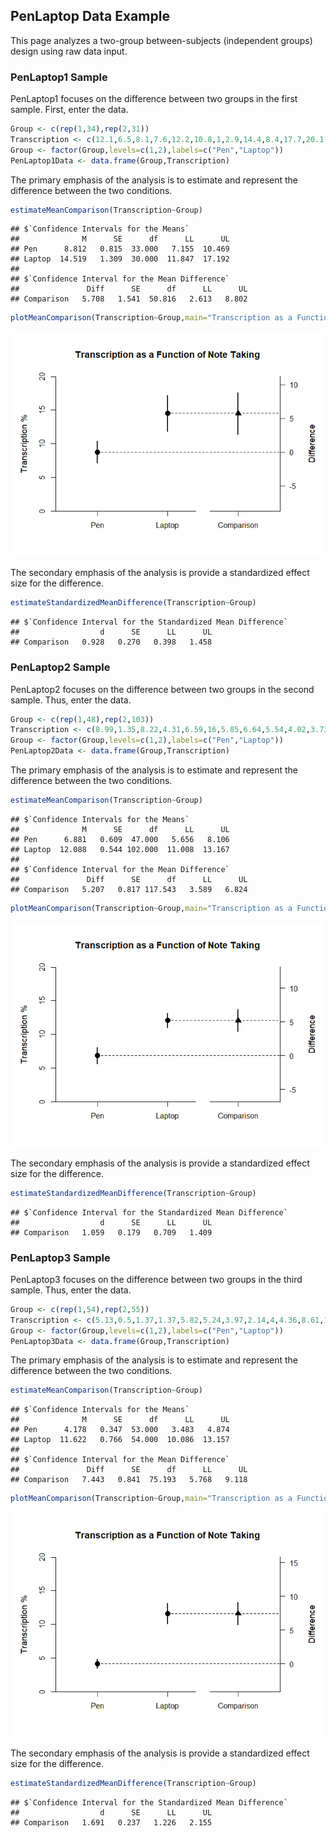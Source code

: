 ## PenLaptop Data Example

This page analyzes a two-group between-subjects (independent groups) design using raw data input.

### PenLaptop1 Sample

PenLaptop1 focuses on the difference between two groups in the first sample. First, enter the data.


```r
Group <- c(rep(1,34),rep(2,31))
Transcription <- c(12.1,6.5,8.1,7.6,12.2,10.8,1,2.9,14.4,8.4,17.7,20.1,2.1,11.1,11.2,10.7,1.9,5.2,9.7,5.2,2.4,7.1,8.7,8,11.3,8.5,9.1,4.5,9.2,13.3,18.3,2.8,5.1,12.4,13.7,21.1,15.2,30.4,12.8,9.6,9.3,17.7,15.4,8.7,12.8,10.6,5.1,16.7,17.7,8.7,26.4,18,19,16.9,18.8,8.5,1.2,11.5,21.4,10.3,9,12.8,12,34.7,4.1)
Group <- factor(Group,levels=c(1,2),labels=c("Pen","Laptop"))
PenLaptop1Data <- data.frame(Group,Transcription)
```

The primary emphasis of the analysis is to estimate and represent the difference between the two conditions.


```r
estimateMeanComparison(Transcription~Group)
```

```
## $`Confidence Intervals for the Means`
##              M      SE      df      LL      UL
## Pen      8.812   0.815  33.000   7.155  10.469
## Laptop  14.519   1.309  30.000  11.847  17.192
## 
## $`Confidence Interval for the Mean Difference`
##               Diff      SE      df      LL      UL
## Comparison   5.708   1.541  50.816   2.613   8.802
```

```r
plotMeanComparison(Transcription~Group,main="Transcription as a Function of Note Taking",ylab="Transcription %",ylim=c(0,20),values=FALSE)
```

![](figures/PenLaptop1-Data-Comparison-1.png)<!-- -->

The secondary emphasis of the analysis is provide a standardized effect size for the difference.


```r
estimateStandardizedMeanDifference(Transcription~Group)
```

```
## $`Confidence Interval for the Standardized Mean Difference`
##                  d      SE      LL      UL
## Comparison   0.928   0.270   0.398   1.458
```

### PenLaptop2 Sample

PenLaptop2 focuses on the difference between two groups in the second sample. Thus, enter the data.


```r
Group <- c(rep(1,48),rep(2,103))
Transcription <- c(8.99,1.35,8.22,4.31,6.59,16,5.85,6.64,5.54,4.02,3.73,3.81,13.33,5.31,18.03,5.44,7.06,15.38,4.55,12.5,1.33,4.21,6.63,5.56,2.67,5.29,18.18,10.48,4.04,2.94,2.84,3.55,6.25,10.23,1,8,4.69,5.17,5.63,10.12,13.21,8.38,3.82,3.7,7.83,3.66,9.06,5.16,24.82,11.76,12.72,14.19,10.86,20.09,7.66,15.72,15.96,11.27,12.5,5.92,8.71,9.31,20.89,15.49,17.68,12.21,8,13.43,19.63,18.08,8.16,10,16.05,5.19,10.14,2.37,9.64,20,14.45,12.41,3.57,4.78,17.83,7.97,13.18,13.64,10.19,15.89,6.6,7.81,10.9,21.63,6.36,16.96,8.4,7.75,8.79,9.77,10.22,8.28,21.43,6.25,10.61,3.41,15.29,10.28,18.9,17.69,9.28,27.03,7.69,8.29,15.85,22.54,10.77,0.56,9.82,14.2,11.11,16.14,4.41,5.97,18.42,16.9,7.14,16.85,1.92,9.57,23.69,22.64,9.92,8.98,11.23,9.17,14.29,12.95,13.74,9.66,11.43,11.35,6.25,9.45,13.39,4.07,11.4,11.51,12.88,5.64,7.78,26.77,12.69)
Group <- factor(Group,levels=c(1,2),labels=c("Pen","Laptop"))
PenLaptop2Data <- data.frame(Group,Transcription)
```

The primary emphasis of the analysis is to estimate and represent the difference between the two conditions.


```r
estimateMeanComparison(Transcription~Group)
```

```
## $`Confidence Intervals for the Means`
##              M      SE      df      LL      UL
## Pen      6.881   0.609  47.000   5.656   8.106
## Laptop  12.088   0.544 102.000  11.008  13.167
## 
## $`Confidence Interval for the Mean Difference`
##               Diff      SE      df      LL      UL
## Comparison   5.207   0.817 117.543   3.589   6.824
```

```r
plotMeanComparison(Transcription~Group,main="Transcription as a Function of Note Taking",ylab="Transcription %",ylim=c(0,20),values=FALSE)
```

![](figures/PenLaptop2-Data-Comparison-1.png)<!-- -->

The secondary emphasis of the analysis is provide a standardized effect size for the difference.


```r
estimateStandardizedMeanDifference(Transcription~Group)
```

```
## $`Confidence Interval for the Standardized Mean Difference`
##                  d      SE      LL      UL
## Comparison   1.059   0.179   0.709   1.409
```

### PenLaptop3 Sample

PenLaptop3 focuses on the difference between two groups in the third sample. Thus, enter the data.


```r
Group <- c(rep(1,54),rep(2,55))
Transcription <- c(5.13,0.5,1.37,1.37,5.82,5.24,3.97,2.14,4,4.36,8.61,1.26,4.95,6.7,8.59,8.18,8.91,4.51,3.01,3.13,6.43,5.32,1.19,4.52,2.61,3.61,4.97,0.34,5.38,0,6.2,2.44,1.96,1.19,6.42,2.55,2.26,3.66,2.75,6.3,1.63,3.29,6.09,2.55,9.09,3.49,9.98,1.11,1.75,6.23,8.78,4.82,2.15,2.82,4.62,14.95,5.24,15.28,13.93,8.04,21.81,11.36,18.41,11.39,22.61,19.91,11.33,16.31,6.95,9.9,11.06,10.71,15.32,16.5,24.98,4.8,10.5,5.26,9.2,13.9,13.39,7.78,13.82,3.2,5.65,11.3,9.61,6.23,5.91,17.86,2.07,20.21,23.86,13.28,5.86,11.71,12.69,10.86,7.12,8.33,2.44,9.86,22.53,13.2,11.89,7.47,14.16,7.11,5.52)
Group <- factor(Group,levels=c(1,2),labels=c("Pen","Laptop"))
PenLaptop3Data <- data.frame(Group,Transcription)
```

The primary emphasis of the analysis is to estimate and represent the difference between the two conditions.


```r
estimateMeanComparison(Transcription~Group)
```

```
## $`Confidence Intervals for the Means`
##              M      SE      df      LL      UL
## Pen      4.178   0.347  53.000   3.483   4.874
## Laptop  11.622   0.766  54.000  10.086  13.157
## 
## $`Confidence Interval for the Mean Difference`
##               Diff      SE      df      LL      UL
## Comparison   7.443   0.841  75.193   5.768   9.118
```

```r
plotMeanComparison(Transcription~Group,main="Transcription as a Function of Note Taking",ylab="Transcription %",ylim=c(0,20),values=FALSE)
```

![](figures/PenLaptop3-Data-Comparison-1.png)<!-- -->

The secondary emphasis of the analysis is provide a standardized effect size for the difference.


```r
estimateStandardizedMeanDifference(Transcription~Group)
```

```
## $`Confidence Interval for the Standardized Mean Difference`
##                  d      SE      LL      UL
## Comparison   1.691   0.237   1.226   2.155
```
